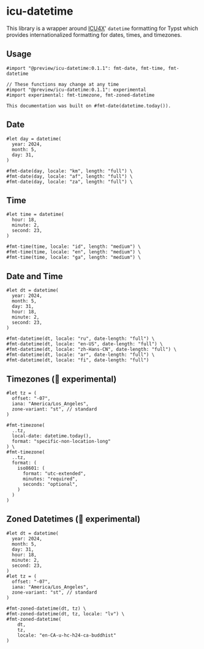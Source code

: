 # icu-datetime

This library is a wrapper around [ICU4X](https://github.com/unicode-org/icu4x)' `datetime` formatting for Typst which provides internationalized formatting for dates, times, and timezones.

## Usage

```typst +preview(vertical mode="basic")
#import "@preview/icu-datetime:0.1.1": fmt-date, fmt-time, fmt-datetime

// These functions may change at any time
#import "@preview/icu-datetime:0.1.1": experimental
#import experimental: fmt-timezone, fmt-zoned-datetime

This documentation was built on #fmt-date(datetime.today()).
```

## Date

```typst +preview
#let day = datetime(
  year: 2024,
  month: 5,
  day: 31,
)

#fmt-date(day, locale: "km", length: "full") \
#fmt-date(day, locale: "af", length: "full") \
#fmt-date(day, locale: "za", length: "full") \
```

## Time

```typst +preview
#let time = datetime(
  hour: 18,
  minute: 2,
  second: 23,
)

#fmt-time(time, locale: "id", length: "medium") \
#fmt-time(time, locale: "en", length: "medium") \
#fmt-time(time, locale: "ga", length: "medium") \
```

## Date and Time

```typst +preview(vertical)
#let dt = datetime(
  year: 2024,
  month: 5,
  day: 31,
  hour: 18,
  minute: 2,
  second: 23,
)

#fmt-datetime(dt, locale: "ru", date-length: "full") \
#fmt-datetime(dt, locale: "en-US", date-length: "full") \
#fmt-datetime(dt, locale: "zh-Hans-CN", date-length: "full") \
#fmt-datetime(dt, locale: "ar", date-length: "full") \
#fmt-datetime(dt, locale: "fi", date-length: "full")
```

## Timezones (🚧 experimental)

```typst +preview
#let tz = (
  offset: "-07",
  iana: "America/Los_Angeles",
  zone-variant: "st", // standard
)

#fmt-timezone(
  ..tz,
  local-date: datetime.today(),
  format: "specific-non-location-long"
) \
#fmt-timezone(
  ..tz,
  format: (
    iso8601: (
      format: "utc-extended",
      minutes: "required",
      seconds: "optional",
    )
  )
)
```

## Zoned Datetimes (🚧 experimental)

```typst +preview(vertical)
#let dt = datetime(
  year: 2024,
  month: 5,
  day: 31,
  hour: 18,
  minute: 2,
  second: 23,
)
#let tz = (
  offset: "-07",
  iana: "America/Los_Angeles",
  zone-variant: "st", // standard
)

#fmt-zoned-datetime(dt, tz) \
#fmt-zoned-datetime(dt, tz, locale: "lv") \
#fmt-zoned-datetime(
    dt,
    tz,
    locale: "en-CA-u-hc-h24-ca-buddhist"
)
```
